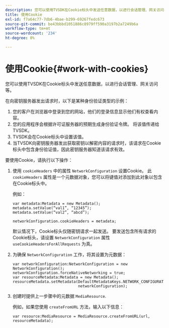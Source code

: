 ```yaml
---
description: 您可以使用TVSDK在Cookie标头中发送任意数据，以进行会话管理、网关访问等。
title: 使用Cookie
exl-id: f7a64c77-7db6-4bae-b299-69267fedc673
source-git-commit: be43bbbd1051886c8979ff590a3197b2a7249b6a
workflow-type: tm+mt
source-wordcount: '234'
ht-degree: 0%

---
```


# 使用Cookie{#work-with-cookies}

您可以使用TVSDK在Cookie标头中发送任意数据，以进行会话管理、网关访问等。

在向密钥服务器发出请求时，以下是某种身份验证类型的示例：

1. 您的客户在浏览器中登录到您的网站，他们的登录信息显示他们有权查看内容。
1. 您的应用程序会根据许可证服务器的预期生成身份验证令牌。 将该值传递给TVSDK。
1. TVSDK会在Cookie标头中设置该值。
1. 当TVSDK向密钥服务器发出获取密钥以解密内容的请求时，该请求在Cookie标头中包含身份验证值，因此密钥服务器知道该请求有效。

要使用Cookie，请执行以下操作：

1. 使用 `cookieHeaders` 中的属性 `NetworkConfiguration` 设置Cookie。 此 `cookieHeaders` 属性是一个元数据对象，您可以将键值对添加到此对象以包含在Cookie标头中。

   例如：

   ```
   var metadata:Metadata = new Metadata(); 
   metadata.setValue(“val1”, “12345”); 
   metadata.setValue(“val2”, “abcd”); 
   
   networkConfiguration.cookieHeaders = metadata;
   ```

   默认情况下，Cookie标头仅随密钥请求一起发送。 要发送包含所有请求的Cookie标头，请设置 `NetworkConfiguration` 属性 `useCookieHeadersForAllRequests` 为真。

1. 为确保 `NetworkConfiguration` 工作，将其设置为元数据：

   ```
   var networkConfiguration:NetworkConfiguration = new NetworkConfiguration(); 
   networkConfiguration.forceNativeNetworking = true; 
   var resourceMetadata:Metadata = new Metadata(); 
   resourceMetadata.setMetadata(DefaultMetadataKeys.NETWORK_CONFIGURATION_KEY,  
                                networkConfiguration);
   ```

1. 创建时提供上一步骤中的元数据 `MediaResource`.

   例如，如果您使用 `createFromURL` 方法，输入以下信息：

   ```
   var resource:MediaResource = MediaResource.createFromURL(url, resourceMetadata);
   ```
